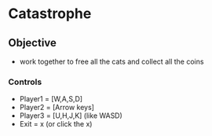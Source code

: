 # Catastrophe

## Objective

- work together to free all the cats and collect all the coins

### Controls

- Player1 = [W,A,S,D]
- Player2 = [Arrow keys]
- Player3 = [U,H,J,K] (like WASD)
- Exit = x (or click the x)
